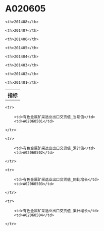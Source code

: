A020605
======


<table>

<tr>
    <th>指标</th>
    
    <th>201408</th>
    
    <th>201407</th>
    
    <th>201406</th>
    
    <th>201405</th>
    
    <th>201404</th>
    
    <th>201403</th>
    
    <th>201402</th>
    
    <th>201401</th>
    
</tr>



</table>

<table>
    
    <tr>

        <td>有色金属矿采选业出口交货值_当期值</td>
        <td>A02060501</td>

    </tr>
    
    <tr>

        <td>有色金属矿采选业出口交货值_累计值</td>
        <td>A02060502</td>

    </tr>
    
    <tr>

        <td>有色金属矿采选业出口交货值_同比增长</td>
        <td>A02060503</td>

    </tr>
    
    <tr>

        <td>有色金属矿采选业出口交货值_累计增长</td>
        <td>A02060504</td>

    </tr>
    
</table>
